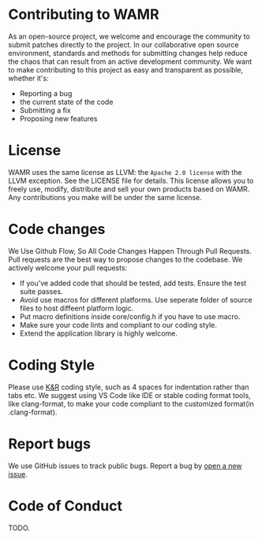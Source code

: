 Contributing to WAMR
=====================
As an open-source project, we welcome and encourage the community to submit patches directly to the project. In our collaborative open source environment, standards and methods for submitting changes help reduce the chaos that can result from an active development community.
We want to make contributing to this project as easy and transparent as possible, whether it's:
- Reporting a bug
- the current state of the code
- Submitting a fix
- Proposing new features

License
=======
WAMR uses the same license as LLVM: the `Apache 2.0 license` with the LLVM
exception. See the LICENSE file for details. This license allows you to freely
use, modify, distribute and sell your own products based on WAMR.
Any contributions you make will be under the same license.

Code changes
===================
We Use Github Flow, So All Code Changes Happen Through Pull Requests. Pull requests are the best way to propose changes to the codebase. We actively welcome your pull requests:

- If you've added code that should be tested, add tests. Ensure the test suite passes.
- Avoid use macros for different platforms. Use seperate folder of source files to host diffeent platform logic.
- Put macro definitions inside core/config.h if you have to use macro.
- Make sure your code lints and compliant to our coding style.
- Extend the application library is highly welcome.

Coding Style
===============================
Please use [K&R](https://en.wikipedia.org/wiki/Indentation_style#K.26R) coding style, such as 4 spaces for indentation rather than tabs etc.
We suggest using VS Code like IDE or stable coding format tools, like clang-format, to make your code compliant to the customized format(in .clang-format).

Report bugs
===================
We use GitHub issues to track public bugs. Report a bug by [open a new issue](https://github.com/web-devkits/wasm2native/issues/new).

Code of Conduct
===============

TODO.
